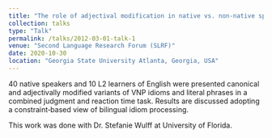 ```yaml
---
title: "The role of adjectival modification in native vs. non-native speaker processing of idiomatic language"
collection: talks
type: "Talk"
permalink: /talks/2012-03-01-talk-1
venue: "Second Language Research Forum (SLRF)"
date: 2020-10-30
location: "Georgia State University Atlanta, Georgia, USA"
---
```


40 native speakers and 10 L2 learners of English were presented canonical and adjectivally modified variants of VNP idioms and literal phrases in a combined judgment and reaction time task. Results are discussed adopting a constraint‐based view of bilingual idiom processing.

This work was done with Dr. Stefanie Wulff at University of Florida.